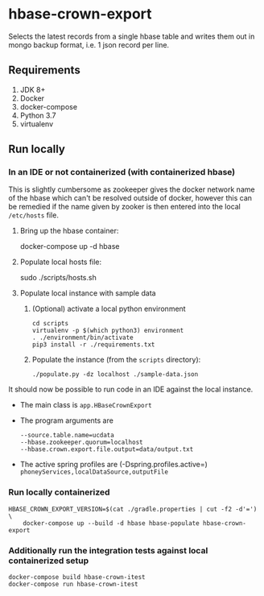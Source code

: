 # hbase-crown-export

Selects the latest records from a single hbase table and writes them out in
mongo backup format, i.e. 1 json record per line.

## Requirements

1. JDK 8+
2. Docker
3. docker-compose
4. Python 3.7
5. virtualenv

## Run locally

### In an IDE or not containerized (with containerized hbase)

This is slightly cumbersome as zookeeper gives the docker network name of the
hbase which can't be resolved outside of docker, however this can be remedied
if the name given by zooker is then entered into the local ```/etc/hosts```
file.

1. Bring up the hbase container:

    docker-compose up -d hbase

2. Populate local hosts file:

    sudo ./scripts/hosts.sh

3. Populate local instance with sample data

    1. (Optional) activate a local python environment
       ```
       cd scripts
       virtualenv -p $(which python3) environment
       . ./environment/bin/activate
       pip3 install -r ./requirements.txt
       ```
    2. Populate the instance (from the ```scripts``` directory):
       ```
       ./populate.py -dz localhost ./sample-data.json
       ```
It should now be possible to run code in an IDE against the local instance.

* The main class is
  ```app.HBaseCrownExport```

* The program arguments are
  ```
  --source.table.name=ucdata
  --hbase.zookeeper.quorum=localhost
  --hbase.crown.export.file.output=data/output.txt
  ```
* The active spring profiles are (-Dspring.profiles.active=)
  ```phoneyServices,localDataSource,outputFile```

### Run locally containerized
    HBASE_CROWN_EXPORT_VERSION=$(cat ./gradle.properties | cut -f2 -d'=') \
        docker-compose up --build -d hbase hbase-populate hbase-crown-export

### Additionally run the integration tests against local containerized setup
    docker-compose build hbase-crown-itest
    docker-compose run hbase-crown-itest
